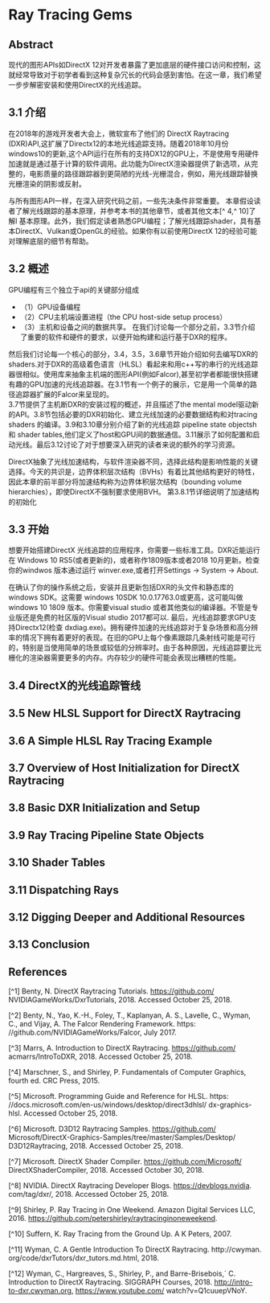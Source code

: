 # Ray Tracing Gems

## Abstract
现代的图形APIs如DirectX 12对开发者暴露了更加底层的硬件接口访问和控制，这就经常导致对于初学者看到这种复杂冗长的代码会感到害怕。在这一章，我们希望一步步解密安装和使用DirectX的光线追踪。

## 3.1	介绍
在2018年的游戏开发者大会上，微软宣布了他们的 DirectX Raytracing (DXR)API,这扩展了Directx12的本地光线追踪支持。随着2018年10月份windows10的更新,这个API运行在所有的支持DX12的GPU上，不是使用专用硬件加速就是通过基于计算的软件调用。此功能为DirectX渲染器提供了新选项，从完整的，电影质量的路径跟踪器到更简陋的光线-光栅混合，例如，用光线跟踪替换光栅渲染的阴影或反射。

与所有图形API一样，在深入研究代码之前，一些先决条件非常重要。 本章假设读者了解光线跟踪的基本原理，并参考本书的其他章节，或者其他文本[^ 4,^ 10]了解l 基本原理。此外，我们假定读者熟悉GPU编程；了解光线跟踪shader，具有基本DirectX、Vulkan或OpenGL的经验。如果你有以前使用DirectX 12的经验可能对理解底层的细节有帮助。
## 3.2	概述

GPU编程有三个独立于api的关键部分组成
* （1）GPU设备编程
* （2）CPU主机端设置进程（the CPU host-side setup process）
* （3）主机和设备之间的数据共享。
在我们讨论每一个部分之前，3.3节介绍了重要的软件和硬件的要求，以便开始构建和运行基于DXR的程序。

然后我们讨论每一个核心的部分，3.4，3.5，3.6章节开始介绍如何去编写DXR的shaders.对于DXR的高级着色语言（HLSL）看起来和用c++写的串行的光线追踪器很相似。使用库来抽象主机端的图形API(例如Falcor),甚至初学者都能很快搭建有趣的GPU加速的光线追踪器。在3.1节有一个例子的展示，它是用一个简单的路径追踪器扩展的Falcor来呈现的。  
3.7节提供了主机断DXR的安装过程的概述，并且描述了the mental model驱动新的API。3.8节包括必要的DXR初始化、建立光线加速的必要数据结构和对tracing shaders 的编译。3.9和3.10章分别介绍了新的光线追踪 pipeline state objectsh和 shader tables,他们定义了host和GPU间的数据通信。3.11展示了如何配置和启动光线。最后3.12讨论了对于想要深入研究的读者来说的额外的学习资源。  

DirectX抽象了光线加速结构，与软件渲染器不同，选择此结构是影响性能的关键选择。今天的共识是，边界体积层次结构（BVHs）有着比其他结构更好的特性，因此本章的前半部分将加速结构称为边界体积层次结构（bounding volume hierarchies），即使DirectX不强制要求使用BVH。 第3.8.1节详细说明了加速结构的初始化
## 3.3	开始
想要开始搭建DirectX 光线追踪的应用程序，你需要一些标准工具。DXR近能运行在 Windows 10 RS5(或者更新的)，或者称作1809版本或者2018 10月更新。检查你的windwos 版本通过运行 winver.exe,或者打开Settings → System → About.

在确认了你的操作系统之后，安装并且更新包括DXR的头文件和静态库的windows SDK。这需要 windows 10SDK 10.0.17763.0或更高，这可能叫做windows 10 1809 版本。你需要visual studio 或者其他类似的编译器。不管是专业版还是免费的社区版的Visual studio 2017都可以.
最后，光线追踪要求GPU支持Directx12(检查 dxdiag.exe)。拥有硬件加速的光线追踪对于复杂场景和高分辨率的情况下拥有着更好的表现。在旧的GPU上每个像素跟踪几条射线可能是可行的，特别是当使用简单的场景或较低的分辨率时。由于各种原因，光线追踪要比光栅化的渲染器需要更多的内存。内存较少的硬件可能会表现出糟糕的性能。

## 3.4	 DirectX的光线追踪管线

## 3.5	New HLSL Support for DirectX Raytracing

## 3.6	A Simple HLSL Ray Tracing Example

## 3.7	Overview of Host Initialization for DirectX Raytracing

## 3.8	Basic DXR Initialization and Setup

## 3.9	Ray Tracing Pipeline State Objects

## 3.10	Shader Tables

## 3.11	Dispatching Rays

## 3.12	Digging Deeper and Additional Resources

## 3.13	Conclusion

## References
[^1]	Benty,	N.	DirectX	Raytracing	Tutorials.	https://github.com/ NVIDIAGameWorks/DxrTutorials, 2018. Accessed October 25, 2018.

[^2]	Benty, N., Yao, K.-H., Foley, T., Kaplanyan, A. S., Lavelle, C., Wyman, C., and Vijay, A. The Falcor Rendering Framework. https:
//github.com/NVIDIAGameWorks/Falcor, July 2017.

[^3]	Marrs, A. Introduction to DirectX Raytracing. https://github.com/ acmarrs/IntroToDXR, 2018. Accessed October 25, 2018.

[^4]	Marschner, S., and Shirley, P. Fundamentals of Computer Graphics, fourth ed. CRC Press, 2015.

[^5]	Microsoft.	Programming Guide and Reference for HLSL.	https:
//docs.microsoft.com/en-us/windows/desktop/direct3dhlsl/ dx-graphics-hlsl. Accessed October 25, 2018.

[^6]	Microsoft.	D3D12	Raytracing	Samples.	https://github.com/
Microsoft/DirectX-Graphics-Samples/tree/master/Samples/Desktop/ D3D12Raytracing, 2018. Accessed October 25, 2018.

[^7]	Microsoft. DirectX Shader Compiler. https://github.com/Microsoft/ DirectXShaderCompiler, 2018. Accessed October 30, 2018.

[^8]	NVIDIA. DirectX Raytracing Developer Blogs. https://devblogs.nvidia. com/tag/dxr/, 2018. Accessed October 25, 2018.

[^9]	Shirley, P. Ray Tracing in One Weekend. Amazon Digital Services LLC, 2016. https://github.com/petershirley/raytracinginoneweekend.

[^10]	Suffern, K. Ray Tracing from the Ground Up. A K Peters, 2007.

[^11]	Wyman, C. A Gentle Introduction To DirectX Raytracing. http://cwyman. org/code/dxrTutors/dxr_tutors.md.html, 2018.

[^12]	Wyman, C., Hargreaves, S., Shirley, P., and Barre-Brisebois,´ C. Introduction to DirectX Raytracing. SIGGRAPH Courses,
2018.	http://intro-to-dxr.cwyman.org, https://www.youtube.com/ watch?v=Q1cuuepVNoY.

